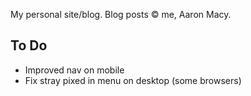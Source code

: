My personal site/blog. Blog posts © me, Aaron Macy.

To Do
-----
- Improved nav on mobile
- Fix stray pixed in menu on desktop (some browsers)
